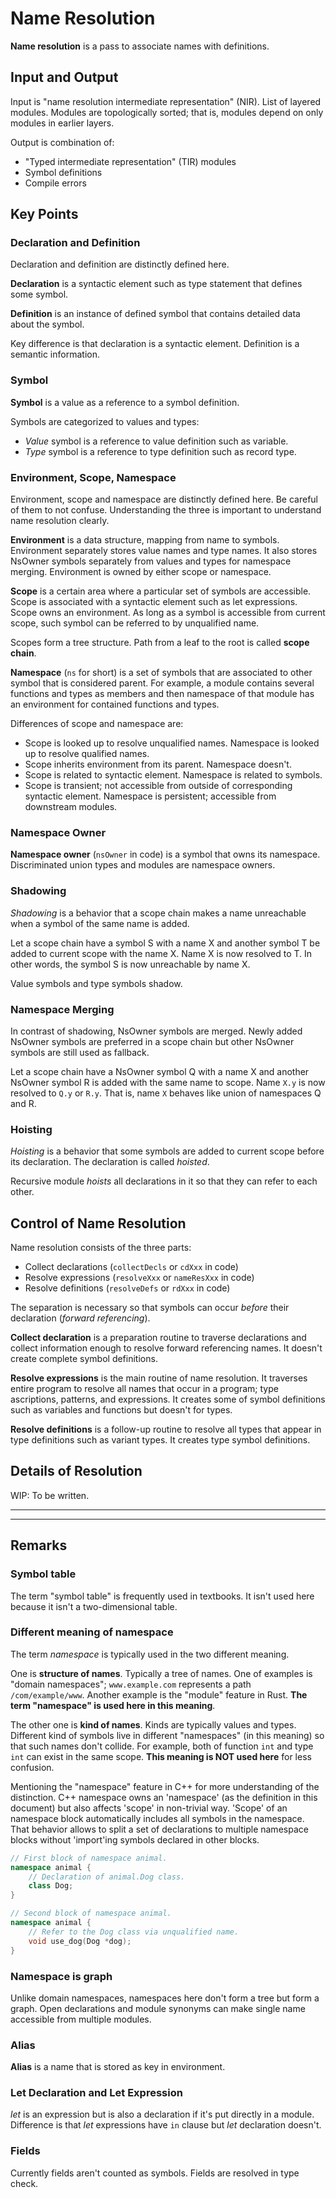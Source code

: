 # Name Resolution

**Name resolution** is a pass to associate names with definitions.

## Input and Output

Input is "name resolution intermediate representation" (NIR). List of layered modules. Modules are topologically sorted; that is, modules depend on only modules in earlier layers.

Output is combination of:

- "Typed intermediate representation" (TIR) modules
- Symbol definitions
- Compile errors

## Key Points

### Declaration and Definition

Declaration and definition are distinctly defined here.

**Declaration** is a syntactic element such as type statement that defines some symbol.

**Definition** is an instance of defined symbol that contains detailed data about the symbol.

Key difference is that declaration is a syntactic element. Definition is a semantic information.

### Symbol

**Symbol** is a value as a reference to a symbol definition.

Symbols are categorized to values and types:

- *Value* symbol is a reference to value definition such as variable.
- *Type* symbol is a reference to type definition such as record type.

### Environment, Scope, Namespace

Environment, scope and namespace are distinctly defined here. Be careful of them to not confuse. Understanding the three is important to understand name resolution clearly.

**Environment** is a data structure, mapping from name to symbols. Environment separately stores value names and type names. It also stores NsOwner symbols separately from values and types for namespace merging. Environment is owned by either scope or namespace.

**Scope** is a certain area where a particular set of symbols are accessible. Scope is associated with a syntactic element such as let expressions. Scope owns an environment. As long as a symbol is accessible from current scope, such symbol can be referred to by unqualified name.

Scopes form a tree structure. Path from a leaf to the root is called **scope chain**. 

**Namespace** (`ns` for short) is a set of symbols that are associated to other symbol that is considered parent. For example, a module contains several functions and types as members and then namespace of that module has an environment for contained functions and types.

Differences of scope and namespace are:

- Scope is looked up to resolve unqualified names.
    Namespace is looked up to resolve qualified names.
- Scope inherits environment from its parent.
    Namespace doesn't.
- Scope is related to syntactic element.
    Namespace is related to symbols.
- Scope is transient; not accessible from outside of corresponding syntactic element.
    Namespace is persistent; accessible from downstream modules.

### Namespace Owner

**Namespace owner** (`nsOwner` in code) is a symbol that owns its namespace. Discriminated union types and modules are namespace owners.

### Shadowing

*Shadowing* is a behavior that a scope chain makes a name unreachable when a symbol of the same name is added.

Let a scope chain have a symbol S with a name X and another symbol T be added to current scope with the name X. Name X is now resolved to T. In other words, the symbol S is now unreachable by name X.

Value symbols and type symbols shadow.

### Namespace Merging

In contrast of shadowing, NsOwner symbols are merged. Newly added NsOwner symbols are preferred in a scope chain but other NsOwner symbols are still used as fallback.

Let a scope chain have a NsOwner symbol Q with a name X and another NsOwner symbol R is added with the same name to scope. Name `X.y` is now resolved to `Q.y` or `R.y`. That is, name `X` behaves like union of namespaces Q and R.

### Hoisting

*Hoisting* is a behavior that some symbols are added to current scope before its declaration. The declaration is called *hoisted*.

Recursive module *hoists* all declarations in it so that they can refer to each other.

## Control of Name Resolution

Name resolution consists of the three parts:

- Collect declarations (`collectDecls` or `cdXxx` in code)
- Resolve expressions (`resolveXxx` or `nameResXxx` in code)
- Resolve definitions (`resolveDefs` or `rdXxx` in code)

The separation is necessary so that symbols can occur *before* their declaration (*forward referencing*).

**Collect declaration** is a preparation routine to traverse declarations and collect information enough to resolve forward referencing names. It doesn't create complete symbol definitions.

**Resolve expressions** is the main routine of name resolution. It traverses entire program to resolve all names that occur in a program; type ascriptions, patterns, and expressions. It creates some of symbol definitions such as variables and functions but doesn't for types.

**Resolve definitions** is a follow-up routine to resolve all types that appear in type definitions such as variant types. It creates type symbol definitions.

## Details of Resolution

WIP: To be written.

----
----

## Remarks

### Symbol table

The term "symbol table" is frequently used in textbooks. It isn't used here because it isn't a two-dimensional table.

### Different meaning of namespace

The term *namespace* is typically used in the two different meaning.

One is **structure of names**. Typically a tree of names. One of examples is "domain namespaces"; `www.example.com` represents a path `/com/example/www`. Another example is the "module" feature in Rust. **The term "namespace" is used here in this meaning**.

The other one is **kind of names**. Kinds are typically values and types. Different kind of symbols live in different "namespaces" (in this meaning) so that such names don't collide. For example, both of function `int` and type `int` can exist in the same scope. **This meaning is NOT used here** for less confusion.

Mentioning the "namespace" feature in C++ for more understanding of the distinction. C++ namespace owns an 'namespace' (as the definition in this document) but also affects 'scope' in non-trivial way. 'Scope' of an namespace block automatically includes all symbols in the namespace. That behavior allows to split a set of declarations to multiple namespace blocks without 'import'ing symbols declared in other blocks.

```cpp
// First block of namespace animal.
namespace animal {
    // Declaration of animal.Dog class.
    class Dog;
}

// Second block of namespace animal.
namespace animal {
    // Refer to the Dog class via unqualified name.
    void use_dog(Dog *dog);
}
```

### Namespace is graph

Unlike domain namespaces, namespaces here don't form a tree but form a graph. Open declarations and module synonyms can make single name accessible from multiple modules.

### Alias

**Alias** is a name that is stored as key in environment.

### Let Declaration and Let Expression

*let* is an expression but is also a declaration if it's put directly in a module. Difference is that *let* expressions have `in` clause but *let* declaration doesn't.

### Fields

Currently fields aren't counted as symbols.
Fields are resolved in type check.
